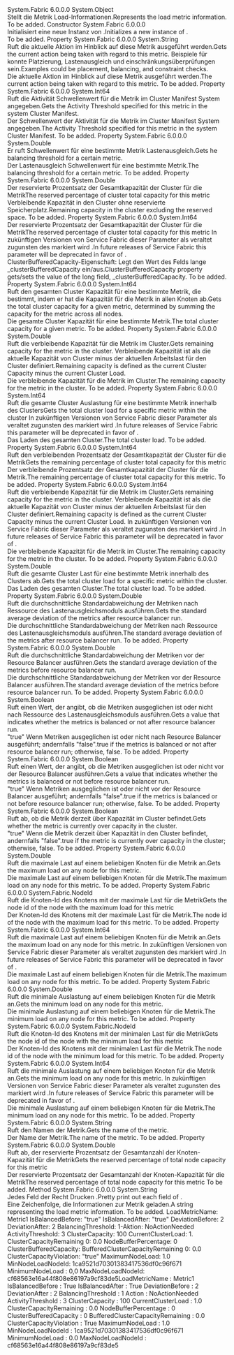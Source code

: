 <Type Name="LoadMetricInformation" FullName="System.Fabric.Query.LoadMetricInformation">
  <TypeSignature Language="C#" Value="public sealed class LoadMetricInformation" />
  <TypeSignature Language="ILAsm" Value=".class public auto ansi sealed beforefieldinit LoadMetricInformation extends System.Object" />
  <TypeSignature Language="DocId" Value="T:System.Fabric.Query.LoadMetricInformation" />
  <TypeSignature Language="VB.NET" Value="Public NotInheritable Class LoadMetricInformation" />
  <TypeSignature Language="F#" Value="type LoadMetricInformation = class" />
  <AssemblyInfo>
    <AssemblyName>System.Fabric</AssemblyName>
    <AssemblyVersion>6.0.0.0</AssemblyVersion>
  </AssemblyInfo>
  <Base>
    <BaseTypeName>System.Object</BaseTypeName>
  </Base>
  <Interfaces />
  <Docs>
    <summary>
      <para><span data-ttu-id="f6bf6-101">Stellt die Metrik Load-Informationen.</span><span class="sxs-lookup"><span data-stu-id="f6bf6-101">Represents the load metric information.</span></span></para>
    </summary>
    <remarks>To be added.</remarks>
  </Docs>
  <Members>
    <Member MemberName=".ctor">
      <MemberSignature Language="C#" Value="public LoadMetricInformation ();" />
      <MemberSignature Language="ILAsm" Value=".method public hidebysig specialname rtspecialname instance void .ctor() cil managed" />
      <MemberSignature Language="DocId" Value="M:System.Fabric.Query.LoadMetricInformation.#ctor" />
      <MemberSignature Language="VB.NET" Value="Public Sub New ()" />
      <MemberType>Constructor</MemberType>
      <AssemblyInfo>
        <AssemblyName>System.Fabric</AssemblyName>
        <AssemblyVersion>6.0.0.0</AssemblyVersion>
      </AssemblyInfo>
      <Parameters />
      <Docs>
        <summary>
          <para><span data-ttu-id="f6bf6-102">Initialisiert eine neue Instanz von <see cref="T:System.Fabric.Query.LoadMetricInformation" />.</span><span class="sxs-lookup"><span data-stu-id="f6bf6-102">Initializes a new instance of <see cref="T:System.Fabric.Query.LoadMetricInformation" />.</span></span></para>
        </summary>
        <remarks>To be added.</remarks>
      </Docs>
    </Member>
    <Member MemberName="Action">
      <MemberSignature Language="C#" Value="public string Action { get; }" />
      <MemberSignature Language="ILAsm" Value=".property instance string Action" />
      <MemberSignature Language="DocId" Value="P:System.Fabric.Query.LoadMetricInformation.Action" />
      <MemberSignature Language="VB.NET" Value="Public ReadOnly Property Action As String" />
      <MemberSignature Language="F#" Value="member this.Action : string" Usage="System.Fabric.Query.LoadMetricInformation.Action" />
      <MemberType>Property</MemberType>
      <AssemblyInfo>
        <AssemblyName>System.Fabric</AssemblyName>
        <AssemblyVersion>6.0.0.0</AssemblyVersion>
      </AssemblyInfo>
      <ReturnValue>
        <ReturnType>System.String</ReturnType>
      </ReturnValue>
      <Docs>
        <summary>
          <para><span data-ttu-id="f6bf6-103">Ruft die aktuelle Aktion im Hinblick auf diese Metrik ausgeführt werden.</span><span class="sxs-lookup"><span data-stu-id="f6bf6-103">Gets the current action being taken with regard to this metric.</span></span> <span data-ttu-id="f6bf6-104">Beispiele für konnte Platzierung, Lastenausgleich und einschränkungsüberprüfungen sein.</span><span class="sxs-lookup"><span data-stu-id="f6bf6-104">Examples could be placement, balancing, and constraint checks.</span></span></para>
        </summary>
        <value>
          <para><span data-ttu-id="f6bf6-105">Die aktuelle Aktion im Hinblick auf diese Metrik ausgeführt werden.</span><span class="sxs-lookup"><span data-stu-id="f6bf6-105">The current action being taken with regard to this metric.</span></span></para>
        </value>
        <remarks>To be added.</remarks>
      </Docs>
    </Member>
    <Member MemberName="ActivityThreshold">
      <MemberSignature Language="C#" Value="public long ActivityThreshold { get; }" />
      <MemberSignature Language="ILAsm" Value=".property instance int64 ActivityThreshold" />
      <MemberSignature Language="DocId" Value="P:System.Fabric.Query.LoadMetricInformation.ActivityThreshold" />
      <MemberSignature Language="VB.NET" Value="Public ReadOnly Property ActivityThreshold As Long" />
      <MemberSignature Language="F#" Value="member this.ActivityThreshold : int64" Usage="System.Fabric.Query.LoadMetricInformation.ActivityThreshold" />
      <MemberType>Property</MemberType>
      <AssemblyInfo>
        <AssemblyName>System.Fabric</AssemblyName>
        <AssemblyVersion>6.0.0.0</AssemblyVersion>
      </AssemblyInfo>
      <ReturnValue>
        <ReturnType>System.Int64</ReturnType>
      </ReturnValue>
      <Docs>
        <summary>
          <para><span data-ttu-id="f6bf6-106">Ruft die Aktivität Schwellenwert für die Metrik im Cluster Manifest System angegeben.</span><span class="sxs-lookup"><span data-stu-id="f6bf6-106">Gets the Activity Threshold specified for this metric in the system Cluster Manifest.</span></span></para>
        </summary>
        <value>
          <para><span data-ttu-id="f6bf6-107">Der Schwellenwert der Aktivität für die Metrik im Cluster Manifest System angegeben.</span><span class="sxs-lookup"><span data-stu-id="f6bf6-107">The Activity Threshold specified for this metric in the system Cluster Manifest.</span></span></para>
        </value>
        <remarks>To be added.</remarks>
      </Docs>
    </Member>
    <Member MemberName="BalancingThreshold">
      <MemberSignature Language="C#" Value="public double BalancingThreshold { get; }" />
      <MemberSignature Language="ILAsm" Value=".property instance float64 BalancingThreshold" />
      <MemberSignature Language="DocId" Value="P:System.Fabric.Query.LoadMetricInformation.BalancingThreshold" />
      <MemberSignature Language="VB.NET" Value="Public ReadOnly Property BalancingThreshold As Double" />
      <MemberSignature Language="F#" Value="member this.BalancingThreshold : double" Usage="System.Fabric.Query.LoadMetricInformation.BalancingThreshold" />
      <MemberType>Property</MemberType>
      <AssemblyInfo>
        <AssemblyName>System.Fabric</AssemblyName>
        <AssemblyVersion>6.0.0.0</AssemblyVersion>
      </AssemblyInfo>
      <ReturnValue>
        <ReturnType>System.Double</ReturnType>
      </ReturnValue>
      <Docs>
        <summary>
          <para><span data-ttu-id="f6bf6-108">Er ruft Schwellenwert für eine bestimmte Metrik Lastenausgleich.</span><span class="sxs-lookup"><span data-stu-id="f6bf6-108">Gets he balancing threshold for a certain metric.</span></span></para>
        </summary>
        <value>
          <para><span data-ttu-id="f6bf6-109">Der Lastenausgleich Schwellenwert für eine bestimmte Metrik.</span><span class="sxs-lookup"><span data-stu-id="f6bf6-109">The balancing threshold for a certain metric.</span></span></para>
        </value>
        <remarks>To be added.</remarks>
      </Docs>
    </Member>
    <Member MemberName="BufferedClusterCapacityRemaining">
      <MemberSignature Language="C#" Value="public double BufferedClusterCapacityRemaining { get; }" />
      <MemberSignature Language="ILAsm" Value=".property instance float64 BufferedClusterCapacityRemaining" />
      <MemberSignature Language="DocId" Value="P:System.Fabric.Query.LoadMetricInformation.BufferedClusterCapacityRemaining" />
      <MemberSignature Language="VB.NET" Value="Public ReadOnly Property BufferedClusterCapacityRemaining As Double" />
      <MemberSignature Language="F#" Value="member this.BufferedClusterCapacityRemaining : double" Usage="System.Fabric.Query.LoadMetricInformation.BufferedClusterCapacityRemaining" />
      <MemberType>Property</MemberType>
      <AssemblyInfo>
        <AssemblyName>System.Fabric</AssemblyName>
        <AssemblyVersion>6.0.0.0</AssemblyVersion>
      </AssemblyInfo>
      <ReturnValue>
        <ReturnType>System.Double</ReturnType>
      </ReturnValue>
      <Docs>
        <summary>
          <para>
            <span data-ttu-id="f6bf6-110">Der reservierte Prozentsatz der Gesamtkapazität der Cluster für die Metrik</span><span class="sxs-lookup"><span data-stu-id="f6bf6-110">The reserved percentage of cluster total capacity for this metric</span></span>
            </para>
        </summary>
        <value>
          <para><span data-ttu-id="f6bf6-111">Verbleibende Kapazität in den Cluster ohne reservierte Speicherplatz.</span><span class="sxs-lookup"><span data-stu-id="f6bf6-111">Remaining capacity in the cluster excluding the reserved space.</span></span></para>
        </value>
        <remarks>To be added.</remarks>
      </Docs>
    </Member>
    <Member MemberName="ClusterBufferedCapacity">
      <MemberSignature Language="C#" Value="public long ClusterBufferedCapacity { get; }" />
      <MemberSignature Language="ILAsm" Value=".property instance int64 ClusterBufferedCapacity" />
      <MemberSignature Language="DocId" Value="P:System.Fabric.Query.LoadMetricInformation.ClusterBufferedCapacity" />
      <MemberSignature Language="VB.NET" Value="Public ReadOnly Property ClusterBufferedCapacity As Long" />
      <MemberSignature Language="F#" Value="member this.ClusterBufferedCapacity : int64" Usage="System.Fabric.Query.LoadMetricInformation.ClusterBufferedCapacity" />
      <MemberType>Property</MemberType>
      <AssemblyInfo>
        <AssemblyName>System.Fabric</AssemblyName>
        <AssemblyVersion>6.0.0.0</AssemblyVersion>
      </AssemblyInfo>
      <ReturnValue>
        <ReturnType>System.Int64</ReturnType>
      </ReturnValue>
      <Docs>
        <summary>
          <para>
            <span data-ttu-id="f6bf6-112">Der reservierte Prozentsatz der Gesamtkapazität der Cluster für die Metrik</span><span class="sxs-lookup"><span data-stu-id="f6bf6-112">The reserved percentage of cluster total capacity for this metric</span></span>
            </para>
          <para>
            <span data-ttu-id="f6bf6-113">In zukünftigen Versionen von Service Fabric dieser Parameter als veraltet zugunsten des markiert wird <see cref="P:System.Fabric.Query.LoadMetricInformation.BufferedClusterCapacityRemaining" />.</span><span class="sxs-lookup"><span data-stu-id="f6bf6-113">In future releases of Service Fabric this parameter will be deprecated in favor of <see cref="P:System.Fabric.Query.LoadMetricInformation.BufferedClusterCapacityRemaining" />.</span></span>
            </para>
        </summary>
        <value>
          <para><span data-ttu-id="f6bf6-114">ClusterBufferedCapacity-Eigenschaft: Legt den Wert des Felds lange _clusterBufferedCapacity ein/aus.</span><span class="sxs-lookup"><span data-stu-id="f6bf6-114">ClusterBufferedCapacity property gets/sets the value of the long field, _clusterBufferedCapacity.</span></span></para>
        </value>
        <remarks>To be added.</remarks>
      </Docs>
    </Member>
    <Member MemberName="ClusterCapacity">
      <MemberSignature Language="C#" Value="public long ClusterCapacity { get; }" />
      <MemberSignature Language="ILAsm" Value=".property instance int64 ClusterCapacity" />
      <MemberSignature Language="DocId" Value="P:System.Fabric.Query.LoadMetricInformation.ClusterCapacity" />
      <MemberSignature Language="VB.NET" Value="Public ReadOnly Property ClusterCapacity As Long" />
      <MemberSignature Language="F#" Value="member this.ClusterCapacity : int64" Usage="System.Fabric.Query.LoadMetricInformation.ClusterCapacity" />
      <MemberType>Property</MemberType>
      <AssemblyInfo>
        <AssemblyName>System.Fabric</AssemblyName>
        <AssemblyVersion>6.0.0.0</AssemblyVersion>
      </AssemblyInfo>
      <ReturnValue>
        <ReturnType>System.Int64</ReturnType>
      </ReturnValue>
      <Docs>
        <summary>
          <para><span data-ttu-id="f6bf6-115">Ruft den gesamten Cluster Kapazität für eine bestimmte Metrik, die bestimmt, indem er hat die Kapazität für die Metrik in allen Knoten ab.</span><span class="sxs-lookup"><span data-stu-id="f6bf6-115">Gets the total cluster capacity for a given metric, determined by summing the capacity for the metric across all nodes.</span></span></para>
        </summary>
        <value>
          <para><span data-ttu-id="f6bf6-116">Die gesamte Cluster Kapazität für eine bestimmte Metrik.</span><span class="sxs-lookup"><span data-stu-id="f6bf6-116">The total cluster capacity for a given metric.</span></span></para>
        </value>
        <remarks>To be added.</remarks>
      </Docs>
    </Member>
    <Member MemberName="ClusterCapacityRemaining">
      <MemberSignature Language="C#" Value="public double ClusterCapacityRemaining { get; }" />
      <MemberSignature Language="ILAsm" Value=".property instance float64 ClusterCapacityRemaining" />
      <MemberSignature Language="DocId" Value="P:System.Fabric.Query.LoadMetricInformation.ClusterCapacityRemaining" />
      <MemberSignature Language="VB.NET" Value="Public ReadOnly Property ClusterCapacityRemaining As Double" />
      <MemberSignature Language="F#" Value="member this.ClusterCapacityRemaining : double" Usage="System.Fabric.Query.LoadMetricInformation.ClusterCapacityRemaining" />
      <MemberType>Property</MemberType>
      <AssemblyInfo>
        <AssemblyName>System.Fabric</AssemblyName>
        <AssemblyVersion>6.0.0.0</AssemblyVersion>
      </AssemblyInfo>
      <ReturnValue>
        <ReturnType>System.Double</ReturnType>
      </ReturnValue>
      <Docs>
        <summary>
          <para><span data-ttu-id="f6bf6-117">Ruft die verbleibende Kapazität für die Metrik im Cluster.</span><span class="sxs-lookup"><span data-stu-id="f6bf6-117">Gets remaining capacity for the metric in the cluster.</span></span> <span data-ttu-id="f6bf6-118">Verbleibende Kapazität ist als die aktuelle Kapazität von Cluster minus der aktuellen Arbeitslast für den Cluster definiert.</span><span class="sxs-lookup"><span data-stu-id="f6bf6-118">Remaining capacity is defined as the current Cluster Capacity minus the current Cluster Load.</span></span></para>
        </summary>
        <value>
          <para><span data-ttu-id="f6bf6-119">Die verbleibende Kapazität für die Metrik im Cluster.</span><span class="sxs-lookup"><span data-stu-id="f6bf6-119">The remaining capacity for the metric in the cluster.</span></span></para>
        </value>
        <remarks>To be added.</remarks>
      </Docs>
    </Member>
    <Member MemberName="ClusterLoad">
      <MemberSignature Language="C#" Value="public long ClusterLoad { get; }" />
      <MemberSignature Language="ILAsm" Value=".property instance int64 ClusterLoad" />
      <MemberSignature Language="DocId" Value="P:System.Fabric.Query.LoadMetricInformation.ClusterLoad" />
      <MemberSignature Language="VB.NET" Value="Public ReadOnly Property ClusterLoad As Long" />
      <MemberSignature Language="F#" Value="member this.ClusterLoad : int64" Usage="System.Fabric.Query.LoadMetricInformation.ClusterLoad" />
      <MemberType>Property</MemberType>
      <AssemblyInfo>
        <AssemblyName>System.Fabric</AssemblyName>
        <AssemblyVersion>6.0.0.0</AssemblyVersion>
      </AssemblyInfo>
      <ReturnValue>
        <ReturnType>System.Int64</ReturnType>
      </ReturnValue>
      <Docs>
        <summary>
          <para><span data-ttu-id="f6bf6-120">Ruft die gesamte Cluster Auslastung für eine bestimmte Metrik innerhalb des Clusters</span><span class="sxs-lookup"><span data-stu-id="f6bf6-120">Gets the total cluster load for a specific metric within the cluster</span></span></para>
          <para>
            <span data-ttu-id="f6bf6-121">In zukünftigen Versionen von Service Fabric dieser Parameter als veraltet zugunsten des markiert wird <see cref="P:System.Fabric.Query.LoadMetricInformation.CurrentClusterLoad" />.</span><span class="sxs-lookup"><span data-stu-id="f6bf6-121">In future releases of Service Fabric this parameter will be deprecated in favor of <see cref="P:System.Fabric.Query.LoadMetricInformation.CurrentClusterLoad" />.</span></span>
            </para>
        </summary>
        <value>
          <para><span data-ttu-id="f6bf6-122">Das Laden des gesamten Cluster.</span><span class="sxs-lookup"><span data-stu-id="f6bf6-122">The total cluster load.</span></span></para>
        </value>
        <remarks>To be added.</remarks>
      </Docs>
    </Member>
    <Member MemberName="ClusterRemainingBufferedCapacity">
      <MemberSignature Language="C#" Value="public long ClusterRemainingBufferedCapacity { get; }" />
      <MemberSignature Language="ILAsm" Value=".property instance int64 ClusterRemainingBufferedCapacity" />
      <MemberSignature Language="DocId" Value="P:System.Fabric.Query.LoadMetricInformation.ClusterRemainingBufferedCapacity" />
      <MemberSignature Language="VB.NET" Value="Public ReadOnly Property ClusterRemainingBufferedCapacity As Long" />
      <MemberSignature Language="F#" Value="member this.ClusterRemainingBufferedCapacity : int64" Usage="System.Fabric.Query.LoadMetricInformation.ClusterRemainingBufferedCapacity" />
      <MemberType>Property</MemberType>
      <AssemblyInfo>
        <AssemblyName>System.Fabric</AssemblyName>
        <AssemblyVersion>6.0.0.0</AssemblyVersion>
      </AssemblyInfo>
      <ReturnValue>
        <ReturnType>System.Int64</ReturnType>
      </ReturnValue>
      <Docs>
        <summary>
          <para>
            <span data-ttu-id="f6bf6-123">Ruft den verbleibenden Prozentsatz der Gesamtkapazität der Cluster für die Metrik</span><span class="sxs-lookup"><span data-stu-id="f6bf6-123">Gets the remaining percentage of cluster total capacity for this metric</span></span>
            </para>
        </summary>
        <value>
          <para><span data-ttu-id="f6bf6-124">Der verbleibende Prozentsatz der Gesamtkapazität der Cluster für die Metrik.</span><span class="sxs-lookup"><span data-stu-id="f6bf6-124">The remaining percentage of cluster total capacity for this metric.</span></span></para>
        </value>
        <remarks>To be added.</remarks>
      </Docs>
    </Member>
    <Member MemberName="ClusterRemainingCapacity">
      <MemberSignature Language="C#" Value="public long ClusterRemainingCapacity { get; }" />
      <MemberSignature Language="ILAsm" Value=".property instance int64 ClusterRemainingCapacity" />
      <MemberSignature Language="DocId" Value="P:System.Fabric.Query.LoadMetricInformation.ClusterRemainingCapacity" />
      <MemberSignature Language="VB.NET" Value="Public ReadOnly Property ClusterRemainingCapacity As Long" />
      <MemberSignature Language="F#" Value="member this.ClusterRemainingCapacity : int64" Usage="System.Fabric.Query.LoadMetricInformation.ClusterRemainingCapacity" />
      <MemberType>Property</MemberType>
      <AssemblyInfo>
        <AssemblyName>System.Fabric</AssemblyName>
        <AssemblyVersion>6.0.0.0</AssemblyVersion>
      </AssemblyInfo>
      <ReturnValue>
        <ReturnType>System.Int64</ReturnType>
      </ReturnValue>
      <Docs>
        <summary>
          <para><span data-ttu-id="f6bf6-125">Ruft die verbleibende Kapazität für die Metrik im Cluster.</span><span class="sxs-lookup"><span data-stu-id="f6bf6-125">Gets remaining capacity for the metric in the cluster.</span></span> <span data-ttu-id="f6bf6-126">Verbleibende Kapazität ist als die aktuelle Kapazität von Cluster minus der aktuellen Arbeitslast für den Cluster definiert.</span><span class="sxs-lookup"><span data-stu-id="f6bf6-126">Remaining capacity is defined as the current Cluster Capacity minus the current Cluster Load.</span></span></para>
          <para>
            <span data-ttu-id="f6bf6-127">In zukünftigen Versionen von Service Fabric dieser Parameter als veraltet zugunsten des markiert wird <see cref="P:System.Fabric.Query.LoadMetricInformation.ClusterCapacityRemaining" />.</span><span class="sxs-lookup"><span data-stu-id="f6bf6-127">In future releases of Service Fabric this parameter will be deprecated in favor of <see cref="P:System.Fabric.Query.LoadMetricInformation.ClusterCapacityRemaining" />.</span></span>
            </para>
        </summary>
        <value>
          <para><span data-ttu-id="f6bf6-128">Die verbleibende Kapazität für die Metrik im Cluster.</span><span class="sxs-lookup"><span data-stu-id="f6bf6-128">The remaining capacity for the metric in the cluster.</span></span></para>
        </value>
        <remarks>To be added.</remarks>
      </Docs>
    </Member>
    <Member MemberName="CurrentClusterLoad">
      <MemberSignature Language="C#" Value="public double CurrentClusterLoad { get; }" />
      <MemberSignature Language="ILAsm" Value=".property instance float64 CurrentClusterLoad" />
      <MemberSignature Language="DocId" Value="P:System.Fabric.Query.LoadMetricInformation.CurrentClusterLoad" />
      <MemberSignature Language="VB.NET" Value="Public ReadOnly Property CurrentClusterLoad As Double" />
      <MemberSignature Language="F#" Value="member this.CurrentClusterLoad : double" Usage="System.Fabric.Query.LoadMetricInformation.CurrentClusterLoad" />
      <MemberType>Property</MemberType>
      <AssemblyInfo>
        <AssemblyName>System.Fabric</AssemblyName>
        <AssemblyVersion>6.0.0.0</AssemblyVersion>
      </AssemblyInfo>
      <ReturnValue>
        <ReturnType>System.Double</ReturnType>
      </ReturnValue>
      <Docs>
        <summary>
          <para><span data-ttu-id="f6bf6-129">Ruft die gesamte Cluster Last für eine bestimmte Metrik innerhalb des Clusters ab.</span><span class="sxs-lookup"><span data-stu-id="f6bf6-129">Gets the total cluster load for a specific metric within the cluster.</span></span></para>
        </summary>
        <value>
          <para><span data-ttu-id="f6bf6-130">Das Laden des gesamten Cluster.</span><span class="sxs-lookup"><span data-stu-id="f6bf6-130">The total cluster load.</span></span></para>
        </value>
        <remarks>To be added.</remarks>
      </Docs>
    </Member>
    <Member MemberName="DeviationAfter">
      <MemberSignature Language="C#" Value="public double DeviationAfter { get; }" />
      <MemberSignature Language="ILAsm" Value=".property instance float64 DeviationAfter" />
      <MemberSignature Language="DocId" Value="P:System.Fabric.Query.LoadMetricInformation.DeviationAfter" />
      <MemberSignature Language="VB.NET" Value="Public ReadOnly Property DeviationAfter As Double" />
      <MemberSignature Language="F#" Value="member this.DeviationAfter : double" Usage="System.Fabric.Query.LoadMetricInformation.DeviationAfter" />
      <MemberType>Property</MemberType>
      <AssemblyInfo>
        <AssemblyName>System.Fabric</AssemblyName>
        <AssemblyVersion>6.0.0.0</AssemblyVersion>
      </AssemblyInfo>
      <ReturnValue>
        <ReturnType>System.Double</ReturnType>
      </ReturnValue>
      <Docs>
        <summary>
          <para><span data-ttu-id="f6bf6-131">Ruft die durchschnittliche Standardabweichung der Metriken nach Ressource des Lastenausgleichsmoduls ausführen.</span><span class="sxs-lookup"><span data-stu-id="f6bf6-131">Gets the standard average deviation of the metrics after resource balancer run.</span></span></para>
        </summary>
        <value>
          <para><span data-ttu-id="f6bf6-132">Die durchschnittliche Standardabweichung der Metriken nach Ressource des Lastenausgleichsmoduls ausführen.</span><span class="sxs-lookup"><span data-stu-id="f6bf6-132">The standard average deviation of the metrics after resource balancer run.</span></span></para>
        </value>
        <remarks>To be added.</remarks>
      </Docs>
    </Member>
    <Member MemberName="DeviationBefore">
      <MemberSignature Language="C#" Value="public double DeviationBefore { get; }" />
      <MemberSignature Language="ILAsm" Value=".property instance float64 DeviationBefore" />
      <MemberSignature Language="DocId" Value="P:System.Fabric.Query.LoadMetricInformation.DeviationBefore" />
      <MemberSignature Language="VB.NET" Value="Public ReadOnly Property DeviationBefore As Double" />
      <MemberSignature Language="F#" Value="member this.DeviationBefore : double" Usage="System.Fabric.Query.LoadMetricInformation.DeviationBefore" />
      <MemberType>Property</MemberType>
      <AssemblyInfo>
        <AssemblyName>System.Fabric</AssemblyName>
        <AssemblyVersion>6.0.0.0</AssemblyVersion>
      </AssemblyInfo>
      <ReturnValue>
        <ReturnType>System.Double</ReturnType>
      </ReturnValue>
      <Docs>
        <summary>
          <para><span data-ttu-id="f6bf6-133">Ruft die durchschnittliche Standardabweichung der Metriken vor der Resource Balancer ausführen.</span><span class="sxs-lookup"><span data-stu-id="f6bf6-133">Gets the standard average deviation of the metrics before resource balancer run.</span></span></para>
        </summary>
        <value>
          <para><span data-ttu-id="f6bf6-134">Die durchschnittliche Standardabweichung der Metriken vor der Resource Balancer ausführen.</span><span class="sxs-lookup"><span data-stu-id="f6bf6-134">The standard average deviation of the metrics before resource balancer run.</span></span></para>
        </value>
        <remarks>To be added.</remarks>
      </Docs>
    </Member>
    <Member MemberName="IsBalancedAfter">
      <MemberSignature Language="C#" Value="public bool IsBalancedAfter { get; }" />
      <MemberSignature Language="ILAsm" Value=".property instance bool IsBalancedAfter" />
      <MemberSignature Language="DocId" Value="P:System.Fabric.Query.LoadMetricInformation.IsBalancedAfter" />
      <MemberSignature Language="VB.NET" Value="Public ReadOnly Property IsBalancedAfter As Boolean" />
      <MemberSignature Language="F#" Value="member this.IsBalancedAfter : bool" Usage="System.Fabric.Query.LoadMetricInformation.IsBalancedAfter" />
      <MemberType>Property</MemberType>
      <AssemblyInfo>
        <AssemblyName>System.Fabric</AssemblyName>
        <AssemblyVersion>6.0.0.0</AssemblyVersion>
      </AssemblyInfo>
      <ReturnValue>
        <ReturnType>System.Boolean</ReturnType>
      </ReturnValue>
      <Docs>
        <summary>
          <para><span data-ttu-id="f6bf6-135">Ruft einen Wert, der angibt, ob die Metriken ausgeglichen ist oder nicht nach Ressource des Lastenausgleichsmoduls ausführen.</span><span class="sxs-lookup"><span data-stu-id="f6bf6-135">Gets a value that indicates whether the metrics is balanced or not after resource balancer run.</span></span></para>
        </summary>
        <value>
          <para>
            <span data-ttu-id="f6bf6-136"><languageKeyword>"true"</languageKeyword> Wenn Metriken ausgeglichen ist oder nicht nach Resource Balancer ausgeführt; andernfalls <languageKeyword>"false"</languageKeyword>.</span><span class="sxs-lookup"><span data-stu-id="f6bf6-136"><languageKeyword>true</languageKeyword> if the metrics is balanced or not after resource balancer run; otherwise, <languageKeyword>false</languageKeyword>.</span></span></para>
        </value>
        <remarks>To be added.</remarks>
      </Docs>
    </Member>
    <Member MemberName="IsBalancedBefore">
      <MemberSignature Language="C#" Value="public bool IsBalancedBefore { get; }" />
      <MemberSignature Language="ILAsm" Value=".property instance bool IsBalancedBefore" />
      <MemberSignature Language="DocId" Value="P:System.Fabric.Query.LoadMetricInformation.IsBalancedBefore" />
      <MemberSignature Language="VB.NET" Value="Public ReadOnly Property IsBalancedBefore As Boolean" />
      <MemberSignature Language="F#" Value="member this.IsBalancedBefore : bool" Usage="System.Fabric.Query.LoadMetricInformation.IsBalancedBefore" />
      <MemberType>Property</MemberType>
      <AssemblyInfo>
        <AssemblyName>System.Fabric</AssemblyName>
        <AssemblyVersion>6.0.0.0</AssemblyVersion>
      </AssemblyInfo>
      <ReturnValue>
        <ReturnType>System.Boolean</ReturnType>
      </ReturnValue>
      <Docs>
        <summary>
          <para><span data-ttu-id="f6bf6-137">Ruft einen Wert, der angibt, ob die Metriken ausgeglichen ist oder nicht vor der Resource Balancer ausführen.</span><span class="sxs-lookup"><span data-stu-id="f6bf6-137">Gets a value that indicates whether the metrics is balanced or not before resource balancer run.</span></span></para>
        </summary>
        <value>
          <para>
            <span data-ttu-id="f6bf6-138"><languageKeyword>"true"</languageKeyword> Wenn Metriken ausgeglichen ist oder nicht vor der Resource Balancer ausgeführt; andernfalls <languageKeyword>"false"</languageKeyword>.</span><span class="sxs-lookup"><span data-stu-id="f6bf6-138"><languageKeyword>true</languageKeyword> if the metrics is balanced or not before resource balancer run; otherwise, <languageKeyword>false</languageKeyword>.</span></span></para>
        </value>
        <remarks>To be added.</remarks>
      </Docs>
    </Member>
    <Member MemberName="IsClusterCapacityViolation">
      <MemberSignature Language="C#" Value="public bool IsClusterCapacityViolation { get; }" />
      <MemberSignature Language="ILAsm" Value=".property instance bool IsClusterCapacityViolation" />
      <MemberSignature Language="DocId" Value="P:System.Fabric.Query.LoadMetricInformation.IsClusterCapacityViolation" />
      <MemberSignature Language="VB.NET" Value="Public ReadOnly Property IsClusterCapacityViolation As Boolean" />
      <MemberSignature Language="F#" Value="member this.IsClusterCapacityViolation : bool" Usage="System.Fabric.Query.LoadMetricInformation.IsClusterCapacityViolation" />
      <MemberType>Property</MemberType>
      <AssemblyInfo>
        <AssemblyName>System.Fabric</AssemblyName>
        <AssemblyVersion>6.0.0.0</AssemblyVersion>
      </AssemblyInfo>
      <ReturnValue>
        <ReturnType>System.Boolean</ReturnType>
      </ReturnValue>
      <Docs>
        <summary>
          <para><span data-ttu-id="f6bf6-139">Ruft ab, ob die Metrik derzeit über Kapazität im Cluster befindet.</span><span class="sxs-lookup"><span data-stu-id="f6bf6-139">Gets whether the metric is currently over capacity in the cluster.</span></span></para>
        </summary>
        <value>
          <para>
            <span data-ttu-id="f6bf6-140"><languageKeyword>"true"</languageKeyword> Wenn die Metrik derzeit über Kapazität in den Cluster befindet, andernfalls <languageKeyword>"false"</languageKeyword>.</span><span class="sxs-lookup"><span data-stu-id="f6bf6-140"><languageKeyword>true</languageKeyword> if the metric is currently over capacity in the cluster; otherwise, <languageKeyword>false</languageKeyword>.</span></span></para>
        </value>
        <remarks>To be added.</remarks>
      </Docs>
    </Member>
    <Member MemberName="MaximumNodeLoad">
      <MemberSignature Language="C#" Value="public double MaximumNodeLoad { get; }" />
      <MemberSignature Language="ILAsm" Value=".property instance float64 MaximumNodeLoad" />
      <MemberSignature Language="DocId" Value="P:System.Fabric.Query.LoadMetricInformation.MaximumNodeLoad" />
      <MemberSignature Language="VB.NET" Value="Public ReadOnly Property MaximumNodeLoad As Double" />
      <MemberSignature Language="F#" Value="member this.MaximumNodeLoad : double" Usage="System.Fabric.Query.LoadMetricInformation.MaximumNodeLoad" />
      <MemberType>Property</MemberType>
      <AssemblyInfo>
        <AssemblyName>System.Fabric</AssemblyName>
        <AssemblyVersion>6.0.0.0</AssemblyVersion>
      </AssemblyInfo>
      <ReturnValue>
        <ReturnType>System.Double</ReturnType>
      </ReturnValue>
      <Docs>
        <summary>
          <para>
            <span data-ttu-id="f6bf6-141">Ruft die maximale Last auf einem beliebigen Knoten für die Metrik an.</span><span class="sxs-lookup"><span data-stu-id="f6bf6-141">Gets the maximum load on any node for this metric.</span></span>
            </para>
        </summary>
        <value>
          <para><span data-ttu-id="f6bf6-142">Die maximale Last auf einem beliebigen Knoten für die Metrik.</span><span class="sxs-lookup"><span data-stu-id="f6bf6-142">The maximum load on any node for this metric.</span></span></para>
        </value>
        <remarks>To be added.</remarks>
      </Docs>
    </Member>
    <Member MemberName="MaxNodeLoadNodeId">
      <MemberSignature Language="C#" Value="public System.Fabric.NodeId MaxNodeLoadNodeId { get; }" />
      <MemberSignature Language="ILAsm" Value=".property instance class System.Fabric.NodeId MaxNodeLoadNodeId" />
      <MemberSignature Language="DocId" Value="P:System.Fabric.Query.LoadMetricInformation.MaxNodeLoadNodeId" />
      <MemberSignature Language="VB.NET" Value="Public ReadOnly Property MaxNodeLoadNodeId As NodeId" />
      <MemberSignature Language="F#" Value="member this.MaxNodeLoadNodeId : System.Fabric.NodeId" Usage="System.Fabric.Query.LoadMetricInformation.MaxNodeLoadNodeId" />
      <MemberType>Property</MemberType>
      <AssemblyInfo>
        <AssemblyName>System.Fabric</AssemblyName>
        <AssemblyVersion>6.0.0.0</AssemblyVersion>
      </AssemblyInfo>
      <ReturnValue>
        <ReturnType>System.Fabric.NodeId</ReturnType>
      </ReturnValue>
      <Docs>
        <summary>
          <para>
            <span data-ttu-id="f6bf6-143">Ruft die Knoten-Id des Knotens mit der maximale Last für die Metrik</span><span class="sxs-lookup"><span data-stu-id="f6bf6-143">Gets the node id of the node with the maximum load for this metric</span></span>
            </para>
        </summary>
        <value>
          <para><span data-ttu-id="f6bf6-144">Der Knoten-Id des Knotens mit der maximale Last für die Metrik.</span><span class="sxs-lookup"><span data-stu-id="f6bf6-144">The node id of the node with the maximum load for this metric.</span></span></para>
        </value>
        <remarks>To be added.</remarks>
      </Docs>
    </Member>
    <Member MemberName="MaxNodeLoadValue">
      <MemberSignature Language="C#" Value="public long MaxNodeLoadValue { get; }" />
      <MemberSignature Language="ILAsm" Value=".property instance int64 MaxNodeLoadValue" />
      <MemberSignature Language="DocId" Value="P:System.Fabric.Query.LoadMetricInformation.MaxNodeLoadValue" />
      <MemberSignature Language="VB.NET" Value="Public ReadOnly Property MaxNodeLoadValue As Long" />
      <MemberSignature Language="F#" Value="member this.MaxNodeLoadValue : int64" Usage="System.Fabric.Query.LoadMetricInformation.MaxNodeLoadValue" />
      <MemberType>Property</MemberType>
      <AssemblyInfo>
        <AssemblyName>System.Fabric</AssemblyName>
        <AssemblyVersion>6.0.0.0</AssemblyVersion>
      </AssemblyInfo>
      <ReturnValue>
        <ReturnType>System.Int64</ReturnType>
      </ReturnValue>
      <Docs>
        <summary>
          <para>
            <span data-ttu-id="f6bf6-145">Ruft die maximale Last auf einem beliebigen Knoten für die Metrik an.</span><span class="sxs-lookup"><span data-stu-id="f6bf6-145">Gets the maximum load on any node for this metric.</span></span>
            </para>
          <para>
            <span data-ttu-id="f6bf6-146">In zukünftigen Versionen von Service Fabric dieser Parameter als veraltet zugunsten des markiert wird <see cref="P:System.Fabric.Query.LoadMetricInformation.MaximumNodeLoad" />.</span><span class="sxs-lookup"><span data-stu-id="f6bf6-146">In future releases of Service Fabric this parameter will be deprecated in favor of <see cref="P:System.Fabric.Query.LoadMetricInformation.MaximumNodeLoad" />.</span></span>
            </para>
        </summary>
        <value>
          <para><span data-ttu-id="f6bf6-147">Die maximale Last auf einem beliebigen Knoten für die Metrik.</span><span class="sxs-lookup"><span data-stu-id="f6bf6-147">The maximum load on any node for this metric.</span></span></para>
        </value>
        <remarks>To be added.</remarks>
      </Docs>
    </Member>
    <Member MemberName="MinimumNodeLoad">
      <MemberSignature Language="C#" Value="public double MinimumNodeLoad { get; }" />
      <MemberSignature Language="ILAsm" Value=".property instance float64 MinimumNodeLoad" />
      <MemberSignature Language="DocId" Value="P:System.Fabric.Query.LoadMetricInformation.MinimumNodeLoad" />
      <MemberSignature Language="VB.NET" Value="Public ReadOnly Property MinimumNodeLoad As Double" />
      <MemberSignature Language="F#" Value="member this.MinimumNodeLoad : double" Usage="System.Fabric.Query.LoadMetricInformation.MinimumNodeLoad" />
      <MemberType>Property</MemberType>
      <AssemblyInfo>
        <AssemblyName>System.Fabric</AssemblyName>
        <AssemblyVersion>6.0.0.0</AssemblyVersion>
      </AssemblyInfo>
      <ReturnValue>
        <ReturnType>System.Double</ReturnType>
      </ReturnValue>
      <Docs>
        <summary>
          <para>
            <span data-ttu-id="f6bf6-148">Ruft die minimale Auslastung auf einem beliebigen Knoten für die Metrik an.</span><span class="sxs-lookup"><span data-stu-id="f6bf6-148">Gets the minimum load on any node for this metric.</span></span>
            </para>
        </summary>
        <value>
          <para><span data-ttu-id="f6bf6-149">Die minimale Auslastung auf einem beliebigen Knoten für die Metrik.</span><span class="sxs-lookup"><span data-stu-id="f6bf6-149">The minimum load on any node for this metric.</span></span></para>
        </value>
        <remarks>To be added.</remarks>
      </Docs>
    </Member>
    <Member MemberName="MinNodeLoadNodeId">
      <MemberSignature Language="C#" Value="public System.Fabric.NodeId MinNodeLoadNodeId { get; }" />
      <MemberSignature Language="ILAsm" Value=".property instance class System.Fabric.NodeId MinNodeLoadNodeId" />
      <MemberSignature Language="DocId" Value="P:System.Fabric.Query.LoadMetricInformation.MinNodeLoadNodeId" />
      <MemberSignature Language="VB.NET" Value="Public ReadOnly Property MinNodeLoadNodeId As NodeId" />
      <MemberSignature Language="F#" Value="member this.MinNodeLoadNodeId : System.Fabric.NodeId" Usage="System.Fabric.Query.LoadMetricInformation.MinNodeLoadNodeId" />
      <MemberType>Property</MemberType>
      <AssemblyInfo>
        <AssemblyName>System.Fabric</AssemblyName>
        <AssemblyVersion>6.0.0.0</AssemblyVersion>
      </AssemblyInfo>
      <ReturnValue>
        <ReturnType>System.Fabric.NodeId</ReturnType>
      </ReturnValue>
      <Docs>
        <summary>
          <para>
            <span data-ttu-id="f6bf6-150">Ruft die Knoten-Id des Knotens mit der minimalen Last für die Metrik</span><span class="sxs-lookup"><span data-stu-id="f6bf6-150">Gets the node id of the node with the minimum load for this metric</span></span>
            </para>
        </summary>
        <value>
          <para><span data-ttu-id="f6bf6-151">Der Knoten-Id des Knotens mit der minimalen Last für die Metrik.</span><span class="sxs-lookup"><span data-stu-id="f6bf6-151">The node id of the node with the minimum load for this metric.</span></span></para>
        </value>
        <remarks>To be added.</remarks>
      </Docs>
    </Member>
    <Member MemberName="MinNodeLoadValue">
      <MemberSignature Language="C#" Value="public long MinNodeLoadValue { get; }" />
      <MemberSignature Language="ILAsm" Value=".property instance int64 MinNodeLoadValue" />
      <MemberSignature Language="DocId" Value="P:System.Fabric.Query.LoadMetricInformation.MinNodeLoadValue" />
      <MemberSignature Language="VB.NET" Value="Public ReadOnly Property MinNodeLoadValue As Long" />
      <MemberSignature Language="F#" Value="member this.MinNodeLoadValue : int64" Usage="System.Fabric.Query.LoadMetricInformation.MinNodeLoadValue" />
      <MemberType>Property</MemberType>
      <AssemblyInfo>
        <AssemblyName>System.Fabric</AssemblyName>
        <AssemblyVersion>6.0.0.0</AssemblyVersion>
      </AssemblyInfo>
      <ReturnValue>
        <ReturnType>System.Int64</ReturnType>
      </ReturnValue>
      <Docs>
        <summary>
          <para>
            <span data-ttu-id="f6bf6-152">Ruft die minimale Auslastung auf einem beliebigen Knoten für die Metrik an.</span><span class="sxs-lookup"><span data-stu-id="f6bf6-152">Gets the minimum load on any node for this metric.</span></span>
            </para>
          <para>
            <span data-ttu-id="f6bf6-153">In zukünftigen Versionen von Service Fabric dieser Parameter als veraltet zugunsten des markiert wird <see cref="P:System.Fabric.Query.LoadMetricInformation.MinimumNodeLoad" />.</span><span class="sxs-lookup"><span data-stu-id="f6bf6-153">In future releases of Service Fabric this parameter will be deprecated in favor of <see cref="P:System.Fabric.Query.LoadMetricInformation.MinimumNodeLoad" />.</span></span>
            </para>
        </summary>
        <value>
          <para><span data-ttu-id="f6bf6-154">Die minimale Auslastung auf einem beliebigen Knoten für die Metrik.</span><span class="sxs-lookup"><span data-stu-id="f6bf6-154">The minimum load on any node for this metric.</span></span></para>
        </value>
        <remarks>To be added.</remarks>
      </Docs>
    </Member>
    <Member MemberName="Name">
      <MemberSignature Language="C#" Value="public string Name { get; }" />
      <MemberSignature Language="ILAsm" Value=".property instance string Name" />
      <MemberSignature Language="DocId" Value="P:System.Fabric.Query.LoadMetricInformation.Name" />
      <MemberSignature Language="VB.NET" Value="Public ReadOnly Property Name As String" />
      <MemberSignature Language="F#" Value="member this.Name : string" Usage="System.Fabric.Query.LoadMetricInformation.Name" />
      <MemberType>Property</MemberType>
      <AssemblyInfo>
        <AssemblyName>System.Fabric</AssemblyName>
        <AssemblyVersion>6.0.0.0</AssemblyVersion>
      </AssemblyInfo>
      <ReturnValue>
        <ReturnType>System.String</ReturnType>
      </ReturnValue>
      <Docs>
        <summary>
          <para><span data-ttu-id="f6bf6-155">Ruft den Namen der Metrik.</span><span class="sxs-lookup"><span data-stu-id="f6bf6-155">Gets the name of the metric.</span></span></para>
        </summary>
        <value>
          <para><span data-ttu-id="f6bf6-156">Der Name der Metrik.</span><span class="sxs-lookup"><span data-stu-id="f6bf6-156">The name of the metric.</span></span></para>
        </value>
        <remarks>To be added.</remarks>
      </Docs>
    </Member>
    <Member MemberName="NodeBufferPercentage">
      <MemberSignature Language="C#" Value="public double NodeBufferPercentage { get; }" />
      <MemberSignature Language="ILAsm" Value=".property instance float64 NodeBufferPercentage" />
      <MemberSignature Language="DocId" Value="P:System.Fabric.Query.LoadMetricInformation.NodeBufferPercentage" />
      <MemberSignature Language="VB.NET" Value="Public ReadOnly Property NodeBufferPercentage As Double" />
      <MemberSignature Language="F#" Value="member this.NodeBufferPercentage : double" Usage="System.Fabric.Query.LoadMetricInformation.NodeBufferPercentage" />
      <MemberType>Property</MemberType>
      <AssemblyInfo>
        <AssemblyName>System.Fabric</AssemblyName>
        <AssemblyVersion>6.0.0.0</AssemblyVersion>
      </AssemblyInfo>
      <ReturnValue>
        <ReturnType>System.Double</ReturnType>
      </ReturnValue>
      <Docs>
        <summary>
          <para>
            <span data-ttu-id="f6bf6-157">Ruft ab, der reservierte Prozentsatz der Gesamtanzahl der Knoten-Kapazität für die Metrik</span><span class="sxs-lookup"><span data-stu-id="f6bf6-157">Gets the reserved percentage of total node capacity for this metric</span></span>
            </para>
        </summary>
        <value>
          <para><span data-ttu-id="f6bf6-158">Der reservierte Prozentsatz der Gesamtanzahl der Knoten-Kapazität für die Metrik</span><span class="sxs-lookup"><span data-stu-id="f6bf6-158">The reserved percentage of total node capacity for this metric</span></span></para>
        </value>
        <remarks>To be added.</remarks>
      </Docs>
    </Member>
    <Member MemberName="ToString">
      <MemberSignature Language="C#" Value="public override string ToString ();" />
      <MemberSignature Language="ILAsm" Value=".method public hidebysig virtual instance string ToString() cil managed" />
      <MemberSignature Language="DocId" Value="M:System.Fabric.Query.LoadMetricInformation.ToString" />
      <MemberSignature Language="VB.NET" Value="Public Overrides Function ToString () As String" />
      <MemberSignature Language="F#" Value="override this.ToString : unit -&gt; string" Usage="loadMetricInformation.ToString " />
      <MemberType>Method</MemberType>
      <AssemblyInfo>
        <AssemblyName>System.Fabric</AssemblyName>
        <AssemblyVersion>6.0.0.0</AssemblyVersion>
      </AssemblyInfo>
      <ReturnValue>
        <ReturnType>System.String</ReturnType>
      </ReturnValue>
      <Parameters />
      <Docs>
        <summary>
          <para>
            <span data-ttu-id="f6bf6-159">Jedes Feld der Recht Drucken <see cref="T:System.Fabric.Query.LoadMetricInformation" />.</span><span class="sxs-lookup"><span data-stu-id="f6bf6-159">Pretty print out each field of <see cref="T:System.Fabric.Query.LoadMetricInformation" />.</span></span>
            </para>
        </summary>
        <returns>
          <para><span data-ttu-id="f6bf6-160">Eine Zeichenfolge, die Informationen zur Metrik geladen.</span><span class="sxs-lookup"><span data-stu-id="f6bf6-160">A string representing the load metric information.</span></span></para>
        </returns>
        <remarks>To be added.</remarks>
        <example>
                <span data-ttu-id="f6bf6-161">LoadMetricName: Metric1 IsBalancedBefore: "true" IsBalancedAfter: "true" DeviationBefore: 2 DeviationAfter: 2 BalancingThreshold: 1-Aktion: NoActionNeeded ActivityThreshold: 3 ClusterCapacity: 100 CurrentClusterLoad: 1. ClusterCapacityRemaining 0: 0.0 NodeBufferPercentage: 0 ClusterBufferedCapacity: BufferedClusterCapacityRemaining 0: 0.0 ClusterCapacityViolation: "true" MaximumNodeLoad: 1.0 MinNodeLoadNodeId: 1ca9521d70301383417536df0c96f671 MinimumNodeLoad       : 0,0 MaxNodeLoadNodeId: cf68563e16a44f808e86197a9cf83de5</span><span class="sxs-lookup"><span data-stu-id="f6bf6-161">LoadMetricName        : Metric1 IsBalancedBefore      : True IsBalancedAfter       : True DeviationBefore       : 2 DeviationAfter        : 2 BalancingThreshold    : 1 Action    : NoActionNeeded ActivityThreshold     : 3 ClusterCapacity       : 100 CurrentClusterLoad    : 1.0 ClusterCapacityRemaining : 0.0 NodeBufferPercentage  : 0 ClusterBufferedCapacity : 0 BufferedClusterCapacityRemaining : 0.0 ClusterCapacityViolation : True MaximumNodeLoad       : 1.0 MinNodeLoadNodeId     : 1ca9521d70301383417536df0c96f671 MinimumNodeLoad       : 0.0 MaxNodeLoadNodeId     : cf68563e16a44f808e86197a9cf83de5</span></span>
                </example>
      </Docs>
    </Member>
  </Members>
</Type>
